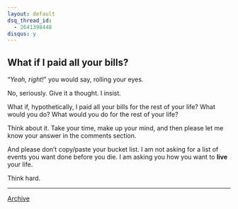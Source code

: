 ```yaml
---
layout: default
dsq_thread_id:
  - 2641398448
disqus: y
---
```


## What if I paid all your bills?

“*Yeah, right!*” you would say, rolling your eyes.

No, seriously. Give it a thought. I insist.

What if, hypothetically, I paid all your bills for the rest of your life? What would you do? What would you do for the rest of your life?

Think about it. Take your time, make up your mind, and then please let me know your answer in the comments section.

And please don’t copy/paste your bucket list. I am not asking for a list of events you want done before you die. I am asking you how you want to **live** your life.

Think hard.

* * *

[Archive](/gogolghoshal/archive)
